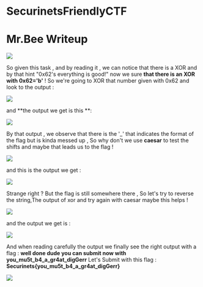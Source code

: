 # SecurinetsFriendlyCTF
# Mr.Bee Writeup

![](https://i.imgur.com/TIezt3X.png)

So given this task , and by reading it , we can notice that there is a XOR and by that hint "0x62's everything is good!" now we sure **that there is an XOR with 0x62='b'** ! 
So we're going to XOR that number given with 0x62 and look to the output : 


![](https://i.imgur.com/NUcM9kY.png)

and **the output we get is this **: 


![](https://i.imgur.com/DMdvg0v.png)

By that output , we observe that there is the '_' that indicates the format of the flag but is kinda messed up , So why don't we use **caesar** to test the shifts and maybe that leads us to the flag ! 

![](https://i.imgur.com/FkqBKuW.png)


and this is the output we get : 

![](https://i.imgur.com/m8f6WiD.png)


Strange right ? But the flag is still somewhere there , So let's try to reverse the string,The output of xor and try again with caesar maybe this helps ! 


![](https://i.imgur.com/3Owgbce.png)


and the output we get is : 


![](https://i.imgur.com/f0StLUU.png)



And when reading carefully the output we finally see the right output with a flag : 
**well done dude you can submit now with you_mu5t_b4_a_gr4at_digGerr**
Let's Submit with this flag : **Securinets{you_mu5t_b4_a_gr4at_digGerr}**

![](https://i.imgur.com/BXn3lYj.png)







